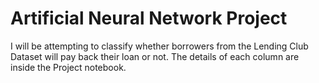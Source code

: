 # Artificial Neural Network Project

I will be attempting to classify whether borrowers from the Lending Club Dataset will pay back their loan or not. The details of each column are inside the Project notebook.
